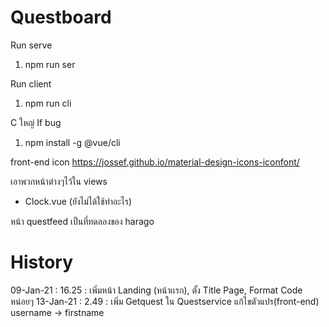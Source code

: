 # Questboard
Run serve
1. npm run ser

Run client
1. npm run cli

C ใหญ่
If bug
1. npm install -g @vue/cli

front-end   icon
https://jossef.github.io/material-design-icons-iconfont/

เอาพวกหน้าต่างๆไว้ใน views
+ Clock.vue (ยังไม่ได้ใช้ทำอะไร)

หน้า questfeed เป็นที่ทดลองของ harago

# History
09-Jan-21 : 16.25 : เพิ่มหน้า Landing (หน้าเเรก), ตั้ง Title Page, Format Code หน่อยๆ
13-Jan-21 : 2.49 : เพิ่ม Getquest ใน Questservice แก้ไขตัวแปร(front-end) username -> firstname